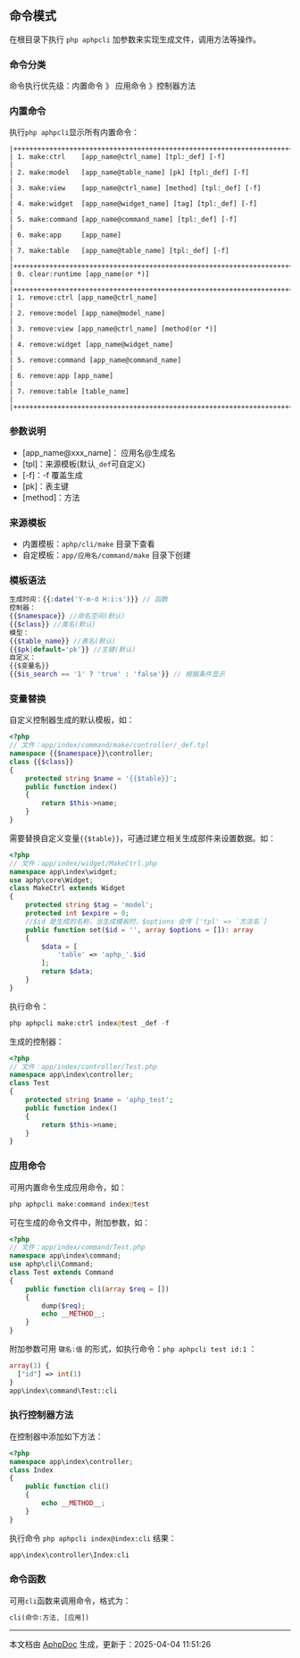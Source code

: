 ## 命令模式

在根目录下执行 `php aphpcli` 加参数来实现生成文件，调用方法等操作。

### 命令分类

命令执行优先级：内置命令 》 应用命令 》控制器方法

### 内置命令

执行`php aphpcli`显示所有内置命令：

```shell
|++++++++++++++++++++++++++++++++++++++++++++++++++++++++++++++++++++++++++++|
| 1. make:ctrl    [app_name@ctrl_name] [tpl:_def] [-f]                       |
| 2. make:model   [app_name@table_name] [pk] [tpl:_def] [-f]                 |
| 3. make:view    [app_name@ctrl_name] [method] [tpl:_def] [-f]              |
| 4. make:widget  [app_name@widget_name] [tag] [tpl:_def] [-f]               |
| 5. make:command [app_name@command_name] [tpl:_def] [-f]                    |
| 6. make:app     [app_name]                                                 |
| 7. make:table   [app_name@table_name] [tpl:_def] [-f]                      |
|++++++++++++++++++++++++++++++++++++++++++++++++++++++++++++++++++++++++++++|
| 0. clear:runtime [app_name(or *)]                                          |
|++++++++++++++++++++++++++++++++++++++++++++++++++++++++++++++++++++++++++++|
| 1. remove:ctrl [app_name@ctrl_name]                                        |
| 2. remove:model [app_name@model_name]                                      |
| 3. remove:view [app_name@ctrl_name] [method(or *)]                         |
| 4. remove:widget [app_name@widget_name]                                    |
| 5. remove:command [app_name@command_name]                                  |
| 6. remove:app [app_name]                                                   |
| 7. remove:table [table_name]                                               |
|++++++++++++++++++++++++++++++++++++++++++++++++++++++++++++++++++++++++++++|
```

### 参数说明

- [app_name@xxx_name]： 应用名@生成名
- [tpl]：来源模板(默认`_def`可自定义)
- [-f]：-f 覆盖生成
- [pk]：表主键
- [method]：方法

### 来源模板

- 内置模板：`aphp/cli/make` 目录下查看
- 自定模板：`app/应用名/command/make` 目录下创建

### 模板语法

```php
生成时间：{{:date('Y-m-d H:i:s')}} // 函数
控制器：
{{$namespace}} //命名空间(默认)
{{$class}} //类名(默认)
模型：
{{$table_name}} //表名(默认)
{{$pk|default='pk'}} //主键(默认)
自定义：
{{$变量名}}
{{$is_search == '1' ? 'true' : 'false'}} // 根据条件显示
```

### 变量替换

自定义控制器生成的默认模板，如：

```php
<?php
// 文件：app/index/command/make/controller/_def.tpl
namespace {{$namespace}}\controller;
class {{$class}}
{
    protected string $name = '{{$table}}';
    public function index()
    {
        return $this->name;
    }
}
```

需要替换自定义变量`{{$table}}`，可通过建立相关生成部件来设置数据。如：

```php
<?php
// 文件：app/index/widget/MakeCtrl.php
namespace app\index\widget;
use aphp\core\Widget;
class MakeCtrl extends Widget
{
    protected string $tag = 'model';
    protected int $expire = 0;
	//$id 是生成的名称，当生成模板时，$options 会传 ['tpl' => `方法名`]
    public function set($id = '', array $options = []): array
    {
		$data = [
			'table' => 'aphp_'.$id
		];
        return $data;
    }
}
```

执行命令：

```php
php aphpcli make:ctrl index@test _def -f
```

生成的控制器：

```php
<?php
// 文件：app/index/controller/Test.php
namespace app\index\controller;
class Test
{
    protected string $name = 'aphp_test';
    public function index()
    {
        return $this->name;
    }
}
```

### 应用命令

 可用内置命令生成应用命令，如：
 
 ```php
 php aphpcli make:command index@test
 ```

可在生成的命令文件中，附加参数，如：

```php
<?php
// 文件：app/index/command/Test.php
namespace app\index\command;
use aphp\cli\Command;
class Test extends Command
{
	public function cli(array $req = [])
	{
        dump($req);
		echo __METHOD__;
	}
}
```

附加参数可用 `键名:值` 的形式，如执行命令：`php aphpcli test id:1` ：

```php
array(1) {
  ["id"] => int(1)
}
app\index\command\Test::cli
```

### 执行控制器方法

在控制器中添加如下方法：

```php
<?php
namespace app\index\controller;
class Index
{
    public function cli()
    {
        echo __METHOD__;
    }
}
```

执行命令 `php aphpcli index@index:cli` 结果：

```php
app\index\controller\Index:cli
```

### 命令函数

可用`cli`函数来调用命令，格式为：

```php
cli(命令:方法, [应用])
```



---

本文档由 [AphpDoc](https://doc.aphp.top) 生成，更新于：2025-04-04 11:51:26